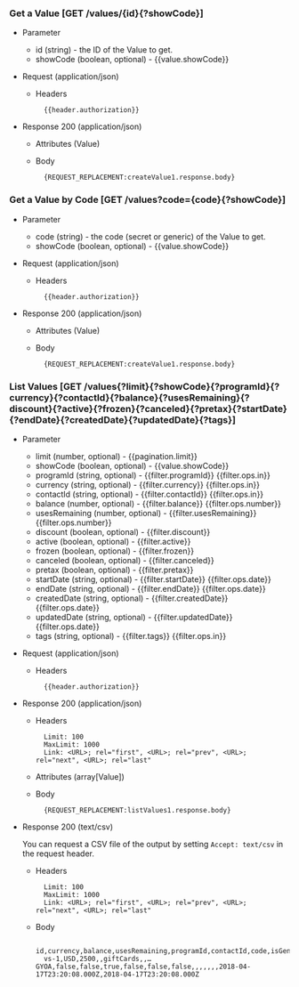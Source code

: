 ### Get a Value [GET /values/{id}{?showCode}]

+ Parameter
    + id (string) - the ID of the Value to get.
    + showCode (boolean, optional) - {{value.showCode}}

+ Request (application/json)
    + Headers
    
            {{header.authorization}}

+ Response 200 (application/json)
    + Attributes (Value)

    + Body

            {REQUEST_REPLACEMENT:createValue1.response.body}

### Get a Value by Code [GET /values?code={code}{?showCode}]

+ Parameter
    + code (string) - the code (secret or generic) of the Value to get.
    + showCode (boolean, optional) - {{value.showCode}}

+ Request (application/json)
    + Headers

            {{header.authorization}}

+ Response 200 (application/json)
    + Attributes (Value)

    + Body

            {REQUEST_REPLACEMENT:createValue1.response.body}

### List Values [GET /values{?limit}{?showCode}{?programId}{?currency}{?contactId}{?balance}{?usesRemaining}{?discount}{?active}{?frozen}{?canceled}{?pretax}{?startDate}{?endDate}{?createdDate}{?updatedDate}{?tags}]
        
+ Parameter
    + limit (number, optional) - {{pagination.limit}}
    + showCode (boolean, optional) - {{value.showCode}}
    + programId (string, optional) - {{filter.programId}}  {{filter.ops.in}}
    + currency (string, optional) - {{filter.currency}}  {{filter.ops.in}}
    + contactId (string, optional) - {{filter.contactId}}  {{filter.ops.in}}
    + balance (number, optional) - {{filter.balance}}  {{filter.ops.number}}
    + usesRemaining (number, optional) - {{filter.usesRemaining}}  {{filter.ops.number}}
    + discount (boolean, optional) - {{filter.discount}}
    + active (boolean, optional) - {{filter.active}}
    + frozen (boolean, optional) - {{filter.frozen}}
    + canceled (boolean, optional) - {{filter.canceled}}
    + pretax (boolean, optional) - {{filter.pretax}}
    + startDate (string, optional) - {{filter.startDate}}  {{filter.ops.date}}
    + endDate (string, optional) - {{filter.endDate}}  {{filter.ops.date}}
    + createdDate (string, optional) - {{filter.createdDate}}  {{filter.ops.date}}
    + updatedDate (string, optional) - {{filter.updatedDate}}  {{filter.ops.date}}
    + tags (string, optional) - {{filter.tags}}  {{filter.ops.in}}

+ Request (application/json)
    + Headers
    
            {{header.authorization}}
    
+ Response 200 (application/json)
    + Headers
        
            Limit: 100
            MaxLimit: 1000
            Link: <URL>; rel="first", <URL>; rel="prev", <URL>; rel="next", <URL>; rel="last"
        
    + Attributes (array[Value])

    + Body

            {REQUEST_REPLACEMENT:listValues1.response.body}

+ Response 200 (text/csv)

    You can request a CSV file of the output by setting `Accept: text/csv` in the request header.

    + Headers
        
            Limit: 100
            MaxLimit: 1000
            Link: <URL>; rel="first", <URL>; rel="prev", <URL>; rel="next", <URL>; rel="last"
        
    + Body

            id,currency,balance,usesRemaining,programId,contactId,code,isGenericCode,pretax,active,canceled,frozen,discount,discountSellerLiability,redemptionRule,balanceRule,startDate,endDate,metadata,createdDate,updatedDate
            vs-1,USD,2500,,giftCards,,…GYOA,false,false,true,false,false,false,,,,,,,2018-04-17T23:20:08.000Z,2018-04-17T23:20:08.000Z
